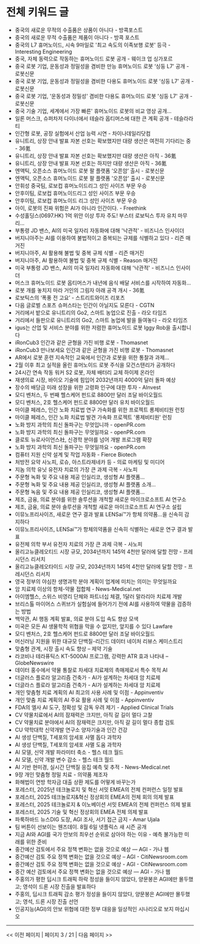 # 전체 키워드 글

- 중국의 새로운 무적의 수출품은 상품이 아니다 - 방콕포스트
- 중국의 새로운 무적 수출품은 제품이 아니다 - 방콕 포스트
- 중국의 L7 휴머노이드, 시속 9마일로 '최고 속도의 이족보행 로봇' 등극 - Interesting Engineering
- 중국, 자체 동력으로 작동하는 휴머노이드 로봇 공개 - 웨이크 업 싱가포르
- 중국 로봇 기업, 운동성과 정밀성을 겸비한 만능 휴머노이드 로봇 ‘싱둥 L7’ 공개 - 로봇신문
- 중국 로봇 기업, 운동성과 정밀성을 겸비한 다용도 휴머노이드 로봇 ‘싱둥 L7’ 공개 - 로봇신문
- 중국 로봇 기업, '운동성과 정밀성' 겸비한 다용도 휴머노이드 로봇 '싱둥 L7' 공개 - 로봇신문
- 중국 기술 기업, 세계에서 가장 빠른' 휴머노이드 로봇의 비교 영상 공개…
- 일론 머스크, 슈퍼차저 다이너에서 테슬라 옵티머스에 대한 큰 계획 공개 - 테슬라라티
- 인간형 로봇, 공장 실험에서 산업 능력 시연 - 차이나데일리닷컴
- 유니트리, 상장 안내 발표 자본 선호는 확보했지만 대량 생산은 여전히 기다리는 중 - 36氪
- 유니트리, 상장 안내 발표 자본 선호는 확보했지만 대량 생산은 아직 - 36氪
- 유니트리, 상장 안내 발표 자본 선호는 하지만 대량 생산은 아직 - 36氪
- 엔액틱, 오픈소스 휴머노이드 로봇 팔 플랫폼 ‘오픈암’ 출시 - 로봇신문
- 엔액틱, 오픈소스 휴머노이드 로봇 팔 플랫폼 '오픈암' 출시 - 로봇신문
- 안휘성 중국팀, 로보컵 휴머노이드리그 성인 사이즈 부문 우승
- 안후이팀, 로보컵 휴머노이드리그 성인 사이즈 부문 우승
- 안후이팀, 로보컵 휴머노이드 리그 성인 사이즈 부문 우승
- 아이, 로봇의 진짜 위험은 AI가 아니라 인간이다. - Freethink
- 수성홀딩스(0697.HK) 1억 위안 이상 투자 주도! 부스터 로보틱스 투자 유치 마무리...
- 부통령 JD 밴스, AI의 미국 일자리 자동화에 대해 '낙관적' - 비즈니스 인사이더
- 버지니아주는 AI를 이용하여 불법적이고 중복되는 규제를 식별하고 있다 - 리즌 매거진
- 버지니아주, AI 활용해 불법 및 중복 규제 식별 - 리즌 매거진
- 버지니아주, AI 활용하여 불법 및 중복 규제 식별 - Reason 매거진
- 미국 부통령 JD 밴스, AI의 미국 일자리 자동화에 대해 '낙관적' - 비즈니스 인사이더
- 머스크 휴머노이드 로봇 옵티머스가 내년에 음식 배달 서비스를 시작하여 자동화...
- 로봇 개를 놓치지 마라 거인의 그림자 아래 공격 개시 - 36氪
- 로보틱스의 ‘폭풍 전 고요’ - 스트리트와이즈 리포츠
- 다음 글로벌 스포츠 슈퍼스타는 인간이 아닐지도 모른다 - CGTN
- 거리에서 밭으로 유니트리의 Go2, 스마트 농업으로 진출 - 라오 타임즈
- 거리에서 들판으로 유니트리의 Go2, 스마트 농업에 발을 들여놓다 - 라오 타임즈
- igus는 산업 및 서비스 분야를 위한 저렴한 휴머노이드 로봇 Iggy Rob을 출시합니다
- iRonCub3 인간과 같은 균형을 가진 비행 로봇 - Thomasnet
- iRonCub3 만나보세요 인간과 같은 균형을 가진 비행 로봇 - Thomasnet
- AR에서 로봇 훈련 지속적인 교육에서 인간과 로봇을 위한 통찰과 과제…
- 2월 이후 최고 실적을 올린 휴머노이드 로봇 주식을 모건스탠리가 공개하다
- 24시간 연속 작동 워커 S2 로봇, 자체 배터리 교체  하이제 온라인
- 재생의료 시장, 바이오 기술에 힘입어 2032년까지 4000억 달러 돌파 예상
- 장수의 배당금 미래 성장을 위한 고령화 인구에 대한 투자 - AInvest
- 모디 벤처스, 두 번째 헬스케어 펀드로 8800만 달러 조달  바이오월드
- 모디 벤처스, 2호 헬스케어 펀드로 8800만 달러 유치  바이오월드
- 마이클 페레스, 인간 노화 치료법 연구 가속화를 위한 프로젝트 롱제비티원 런칭
- 마이클 페레스, 인간 노화 치료법 발견 가속화 프로젝트 '롱제비티원' 런칭
- 노화 방지 과학의 최신 돌파구는 무엇입니까 - openPR.com
- 노화 방지 과학의 최신 돌파구는 무엇일까요 - openPR.com
- 클로토 뉴로사이언스社, 신경학 분야를 넘어 개발 프로그램 확장
- 노화 방지 과학의 최신 돌파구는 무엇일까요 - openPR.com
- 컴퓨터 지원 신약 설계 및 작업 자동화 - Fierce Biotech
- 처방전 요약 사노피, 로슈, 아스트라제네카 등 - 의료 마케팅 및 미디어
- 지놈 의학 유닛 유전자 치료의 가장 큰 과제 극복 - 사노피
- 주문형 녹화 및 주요 내용 제공 인실리코, 생성형 AI 플랫폼...
- 주문형 녹화 및 주요 내용 제공 인실리코, 생성형 AI 플랫폼 소개...
- 주문형 녹음 및 주요 내용 제공 인실리코, 생성형 AI 플랫폼…
- 제조, 금융, 의료 분야를 위한 솔루션을 개척할 새로운 마이크로소프트 AI 연구소
- 제조, 금융, 의료 분야 솔루션을 개척할 새로운 마이크로소프트 AI 연구소 설립
- 이뮤노프리사이즈, 새로운 연구 결과 발표 LENSai™가 항체 의약품…을 신속히 감지하다
- 이뮤노프리사이즈, LENSai™가 항체의약품을 신속히 식별하는 새로운 연구 결과 발표
- 유전체 의학 부서 유전자 치료의 가장 큰 과제 극복 - 사노피
- 올리고뉴클레오티드 시장 규모, 2034년까지 145억 4천만 달러에 달할 전망 - 프레시던스 리서치
- 올리고뉴클레오타이드 시장 규모, 2034년까지 145억 4천만 달러에 달할 전망 - 프레시던스 리서치
- 영국 정부의 야심찬 생명과학 분야 계획이 업계에 미치는 의미는 무엇일까요
- 암 치료제 이상의 항체-약물 접합체 - News-Medical.net
- 아이엠헬스, 스위스 비영리 단체와 파트너십 체결, 1달러 말라리아 치료제 개발
- 브리스톨 마이어스 스퀴브가 실험실에 들어가기 전에 AI를 사용하여 약물을 검증하는 방법
- 백악관, AI 행동 계획 발표, 의료 분야 도입 속도 향상 모색
- 미국은 모든 AI 생물학적 위협을 막을 수 없지만, 앞지를 수 있다  Lawfare
- 모디 벤처스, 2호 헬스케어 펀드로 8800만 달러 조달  바이오월드
- 머신러닝 지원을 위한 대규모 단백질-리간드 데이터  네이처 리뷰스 케미스트리
- 맞춤형 관계, 시장 출시 속도 향상 – 제약 기술
- 라코비나 테라퓨틱스 KT-5000AI 프로그램, 강력한 ATR 효과 나타내 – GlobeNewswire
- 데이터 홍수에서 약물 통찰로 차세대 치료제의 촉매제로서 특수 목적 AI
- 더글러스 플로라 알고리즘 건축가 - AI가 설계하는 차세대 암 치료제
- 더글라스 플로라 알고리즘 건축가 - AI가 설계하는 차세대 암 치료제
- 개인 맞춤형 치료 계획의 AI 최고의 사용 사례 및 이점 - Appinventiv
- 개인 맞춤 치료 계획의 AI 주요 활용 사례 및 이점 - Appinventiv
- FDA의 엘사 AI 도구, 정확성 및 감독 우려 제기 - Applied Clinical Trials
- CV 약물치료에서 AI의 잠재력은 크지만, 아직 갈 길이 멀다 고찰
- CV 약물치료 분야에서 AI의 잠재력은 크지만, 아직 갈 길이 멀다 종합 검토
- CU 약학대학 신약개발 연구소 양자기술과 인간 건강
- AI 생성 단백질, T세포의 암세포 사멸 돕다  과학자
- AI 생성 단백질, T세포의 암세포 사멸 도움  과학자
- AI 모델, 신약 개발 파라미터 축소 - 헬스 테크 월드
- AI 모델, 신약 개발 변수 감소 - 헬스 테크 월드
- AI 기반 현미경, 실시간 단백질 응집 예측 및 추적 - News-Medical.net
- 9장 개인 맞춤형 정밀 치료 - 의약품 제조자
- 화해법이 연방 학자금 대출 상환 제도를 어떻게 바꾸는가
- 포레스터, 2025년 테크놀로지 및 혁신 서밋 EMEA의 전체 컨퍼런스 일정 발표
- 포레스터, 2025 테크놀로지&혁신 정상회의 EMEA의 전체 회의 의제 발표
- 포레스터, 2025 테크놀로지 & 이노베이션 서밋 EMEA의 전체 컨퍼런스 의제 발표
- 포레스터, 2025 기술 및 혁신 정상회의 EMEA 전체 의제 발표
- 파룩하바드 뉴스DIG 도장, AGI 조사, 서기 접근 금지 - Amar Ujala
- 팀 버튼이 선보이는 웬즈데이. 8월 6일 넷플릭스 새 시즌 공개
- 지금 AI와 AGI를 국가 안보의 최우선 순위로 삼아야 하는 이유 - 예측 불가능한 미래를 위한 준비
- 중간예산 검토에서 주요 정책 변화는 없을 것으로 예상 — AGI - 가나 웹
- 중간예산 검토 주요 정책 변화는 없을 것으로 예상 – AGI - CitiNewsroom.com
- 중간예산 검토 주요 정책 변화는 없을 것으로 예상 - AGI - CitiNewsroom.com
- 중간 예산 검토에서 주요 정책 변화는 없을 것으로 예상 — AGI - 가나 웹
- 주홍의가 평한 딥시크 트래픽 하락 정성을 들이지 않았다, 양문봉은 AGI에만 몰두했고; 영석이 드론 시장 진출을 발표하다
- 주홍의, 딥시크 트래픽 감소 평가 정성을 들이지 않았다, 양문봉은 AGI에만 몰두했고; 영석, 드론 시장 진출 선언
- 인공지능(AGI)의 안보 위협에 대한 정부 대응을 일상적인 시나리오로 보지 마십시오

---
<< 이전 페이지 | 페이지 3 / 21 | 다음 페이지 >>